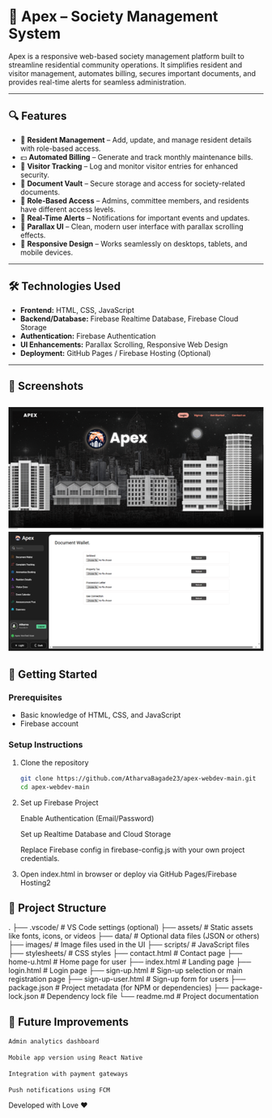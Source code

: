 # 🏢 Apex – Society Management System

Apex is a responsive web-based society management platform built to streamline residential community operations. It simplifies resident and visitor management, automates billing, secures important documents, and provides real-time alerts for seamless administration.

---

## 🔍 Features

- 👥 **Resident Management** – Add, update, and manage resident details with role-based access.
- 💵 **Automated Billing** – Generate and track monthly maintenance bills.
- 🚪 **Visitor Tracking** – Log and monitor visitor entries for enhanced security.
- 🧾 **Document Vault** – Secure storage and access for society-related documents.
- 🔐 **Role-Based Access** – Admins, committee members, and residents have different access levels.
- 🔔 **Real-Time Alerts** – Notifications for important events and updates.
- 🎨 **Parallax UI** – Clean, modern user interface with parallax scrolling effects.
- 📱 **Responsive Design** – Works seamlessly on desktops, tablets, and mobile devices.

---

## 🛠️ Technologies Used

- **Frontend:** HTML, CSS, JavaScript  
- **Backend/Database:** Firebase Realtime Database, Firebase Cloud Storage  
- **Authentication:** Firebase Authentication  
- **UI Enhancements:** Parallax Scrolling, Responsive Web Design  
- **Deployment:** GitHub Pages / Firebase Hosting (Optional)

---

## 📸 Screenshots

![Landing Screen](images/dash.png)
![Dashboard](images/main.png)
---

## 🚀 Getting Started

### Prerequisites

- Basic knowledge of HTML, CSS, and JavaScript
- Firebase account

### Setup Instructions

1. Clone the repository  
   ```bash
   git clone https://github.com/AtharvaBagade23/apex-webdev-main.git
   cd apex-webdev-main

2. Set up Firebase Project

    Enable Authentication (Email/Password)

    Set up Realtime Database and Cloud Storage

    Replace Firebase config in firebase-config.js with your own project credentials.

3. Open index.html in browser or deploy via GitHub Pages/Firebase Hosting2

## 📂 Project Structure

.
├── .vscode/                 # VS Code settings (optional)
├── assets/                 # Static assets like fonts, icons, or videos
├── data/                   # Optional data files (JSON or others)
├── images/                 # Image files used in the UI
├── scripts/                # JavaScript files
├── stylesheets/            # CSS styles
├── contact.html            # Contact page
├── home-u.html             # Home page for user
├── index.html              # Landing page
├── login.html              # Login page
├── sign-up.html            # Sign-up selection or main registration page
├── sign-up-user.html       # Sign-up form for users
├── package.json            # Project metadata (for NPM or dependencies)
├── package-lock.json       # Dependency lock file
└── readme.md               # Project documentation

## 📌 Future Improvements
    Admin analytics dashboard

    Mobile app version using React Native

    Integration with payment gateways

    Push notifications using FCM

 Developed with Love ❤️